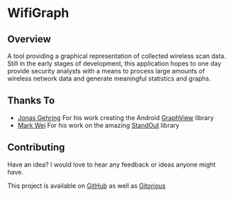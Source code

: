 WifiGraph
========

Overview
----------

A tool providing a graphical representation of collected wireless scan data. Still in the early stages of development, this application hopes to one day provide security analysts with a means to process large amounts of wireless network data and generate meaningful statistics and graphs.


Thanks To
----------

- [Jonas Gehring](https://github.com/jjoe64) For his work creating the Android [GraphView](https://github.com/jjoe64/GraphView) library
- [Mark Wei](https://github.com/pingpongboss) For his work on the amazing [StandOut](https://github.com/pingpongboss/StandOut) library

Contributing
----------

Have an idea? I would love to hear any feedback or ideas anyone might have.

This project is available on [GitHub](https://github.com/jhannah01/WifiGraph) as well as [Gitorious](https://gitorious.org/wifigraph/wifigraph)

